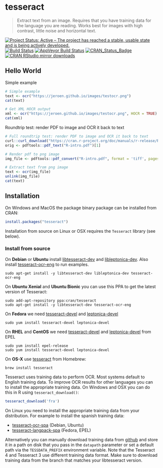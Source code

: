# tesseract

> Extract text from an image. Requires that you have training data for the language you are reading. Works best for images with high contrast, little noise and horizontal text.

[![Project Status: Active – The project has reached a stable, usable state and is being actively developed.](http://www.repostatus.org/badges/latest/active.svg)](http://www.repostatus.org/#active)
[![Build Status](https://travis-ci.org/ropensci/tesseract.svg?branch=master)](https://travis-ci.org/ropensci/tesseract)
[![AppVeyor Build Status](https://ci.appveyor.com/api/projects/status/github/ropensci/tesseract?branch=master&svg=true)](https://ci.appveyor.com/project/jeroen/tesseract)
[![CRAN_Status_Badge](http://www.r-pkg.org/badges/version/tesseract)](https://cran.r-project.org/package=tesseract)
[![CRAN RStudio mirror downloads](http://cranlogs.r-pkg.org/badges/tesseract)](https://cran.r-project.org/package=tesseract)

## Hello World

Simple example

```r
# Simple example
text <- ocr("https://jeroen.github.io/images/testocr.png")
cat(text)

# Get XML HOCR output
xml <- ocr("https://jeroen.github.io/images/testocr.png", HOCR = TRUE)
cat(xml)
```

Roundtrip test: render PDF to image and OCR it back to text

```r
# Full roundtrip test: render PDF to image and OCR it back to text
curl::curl_download("https://cran.r-project.org/doc/manuals/r-release/R-intro.pdf", "R-intro.pdf")
orig <- pdftools::pdf_text("R-intro.pdf")[1]

# Render pdf to png image
img_file <- pdftools::pdf_convert("R-intro.pdf", format = 'tiff', pages = 1, dpi = 400)

# Extract text from png image
text <- ocr(img_file)
unlink(img_file)
cat(text)
```

## Installation

On Windows and MacOS the package binary package can be installed from CRAN:

```r
install.packages("tesseract")
```

Installation from source on Linux or OSX requires the `Tesseract` library (see below).

### Install from source

 On __Debian__ or __Ubuntu__ install [libtesseract-dev](https://packages.debian.org/testing/libtesseract-dev) and
[libleptonica-dev](https://packages.debian.org/testing/libleptonica-dev). Also install [tesseract-ocr-eng](https://packages.debian.org/testing/tesseract-ocr-eng) to run examples.

```
sudo apt-get install -y libtesseract-dev libleptonica-dev tesseract-ocr-eng
```

On __Ubuntu Xenial__ and __Ubuntu Bionic__ you can use this PPA to get the latest version of Tesseract:

```
sudo add-apt-repository ppa:cran/tesseract
sudo apt-get install -y libtesseract-dev tesseract-ocr-eng
```

On __Fedora__ we need [tesseract-devel](https://apps.fedoraproject.org/packages/tesseract-devel) and
[leptonica-devel](https://apps.fedoraproject.org/packages/leptonica-devel)

```
sudo yum install tesseract-devel leptonica-devel
````

On __RHEL__ and __CentOS__ we need [tesseract-devel](https://apps.fedoraproject.org/packages/tesseract-devel) and
[leptonica-devel](https://apps.fedoraproject.org/packages/leptonica-devel) from EPEL

```
sudo yum install epel-release
sudo yum install tesseract-devel leptonica-devel
````


On __OS-X__ use [tesseract](https://github.com/Homebrew/homebrew-core/blob/master/Formula/tesseract.rb) from Homebrew:

```
brew install tesseract
```

Tesseract uses training data to perform OCR. Most systems default to English
training data. To improve OCR results for other languages you can to install the
appropriate training data. On Windows and OSX you can do this in R using 
`tesseract_download()`:


```r
tesseract_download('fra')
```

On Linux you need to install the appropriate training data from your distribution. 
For example to install the spanish training data:

  - [tesseract-ocr-spa](https://packages.debian.org/testing/tesseract-ocr-spa) (Debian, Ubuntu)
  - [tesseract-langpack-spa](https://apps.fedoraproject.org/packages/tesseract-langpack-spa) (Fedora, EPEL)

Alternatively you can manually download training data from [github](https://github.com/tesseract-ocr/tessdata)
and store it in a path on disk that you pass in the `datapath` parameter or set a default path via the
`TESSDATA_PREFIX` environment variable. Note that the Tesseract 4 and Tesseract 3 use different 
training data format. Make sure to download training data from the branch that matches your libtesseract version.

